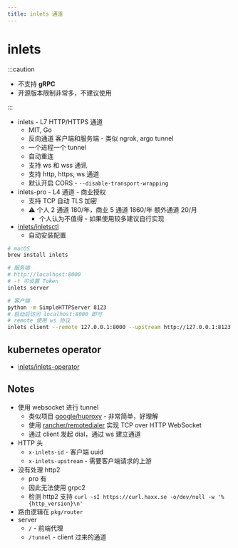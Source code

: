```yaml
---
title: inlets 通道
---
```


# inlets


:::caution

- 不支持 **gRPC**
- 开源版本限制非常多，不建议使用

:::

- inlets - L7 HTTP/HTTPS 通道
  - MIT, Go
  - 反向通道 客户端和服务端 - 类似 ngrok, argo tunnel
  - 一个进程一个 tunnel
  - 自动重连
  - 支持 ws 和 wss 通讯
  - 支持 http, https, ws 通道
  - 默认开启 CORS - `--disable-transport-wrapping`
- inlets-pro - L4 通道 - 商业授权
  - 支持 TCP 自动 TLS 加密
  - ⚠️ 个人 2 通道 180/年，商业 5 通道 1860/年 额外通道 20/月
    - 个人认为不值得 - 如果使用较多建议自行实现
- [inlets/inletsctl](https://github.com/inlets/inletsctl)
  - 自动安装配置

```bash
# macOS
brew install inlets

# 服务端
# http://localhost:8000
# -t 可设置 Token
inlets server

# 客户端
python -m SimpleHTTPServer 8123
# 启动后访问 localhost:8000 即可
# remote 使用 ws 协议
inlets client --remote 127.0.0.1:8000 --upstream http://127.0.0.1:8123
```

## kubernetes operator

- [inlets/inlets-operator](https://github.com/inlets/inlets-operator)

## Notes

- 使用 websocket 进行 tunnel
  - 类似项目 [google/huproxy](https://github.com/google/huproxy) - 非常简单，好理解
  - 使用 [rancher/remotedialer](https://github.com/rancher/remotedialer) 实现 TCP over HTTP WebSocket
  - 通过 client 发起 dial，通过 ws 建立通道
- HTTP 头
  - `x-inlets-id` - 客户端 uuid
  - `x-inlets-upstream` - 需要客户端请求的上游
- 没有处理 http2
  - pro 有
  - 因此无法使用 grpc2
  - 检测 http2 支持 `curl -sI https://curl.haxx.se -o/dev/null -w '%{http_version}\n'`
- 路由逻辑在 `pkg/router`
- server
  - `/` - 前端代理
  - `/tunnel` - client 过来的通道
